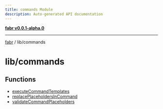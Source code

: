 ```yaml
---
title: commands Module
description: Auto-generated API documentation
---
```


[**fabr v0.0.1-alpha.0**](../../README.md)

***

[fabr](../../README.md) / lib/commands

# lib/commands

## Functions

- [executeCommandTemplates](functions/executeCommandTemplates.md)
- [replacePlaceholdersInCommand](functions/replacePlaceholdersInCommand.md)
- [validateCommandPlaceholders](functions/validateCommandPlaceholders.md)
